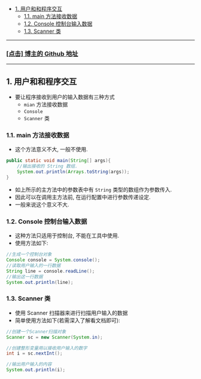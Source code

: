 <!-- TOC -->

- [1. 用户和和程序交互](#1-用户和和程序交互)
  - [1.1. main 方法接收数据](#11-main-方法接收数据)
  - [1.2. Console 控制台输入数据](#12-console-控制台输入数据)
  - [1.3. Scanner 类](#13-scanner-类)

<!-- /TOC -->

****
<a href='https://github.com/leon9dragon'><h3>[点击] 博主的 Github 地址</h3></a>
****

## 1. 用户和和程序交互
- 要让程序接收到用户的输入数据有三种方式
  - `mian` 方法接收数据
  - `Console`
  - `Scanner` 类

### 1.1. main 方法接收数据
- 这个方法意义不大, 一般不使用.  

```java
public static void main(String[] args){
    //输出接收的 String 数组.
    System.out.println(Arrays.toString(args));
}
```

- 如上所示的主方法中的参数表中有 `String` 类型的数组作为参数传入.
- 因此可以在调用主方法前, 在运行配置中进行参数传递设定.  
- 一般来说这个意义不大.

### 1.2. Console 控制台输入数据 
- 这种方法只适用于控制台, 不能在工具中使用. 
- 使用方法如下:  

```java
//生成一个控制台对象
Console console = System.console();
//读取用户输入的一行数据
String line = console.readLine();
//输出这一行数据
System.out.println(line);
```

### 1.3. Scanner 类
- 使用 Scanner 扫描器来进行扫描用户输入的数据
- 简单使用方法如下(若需深入了解看文档即可):  

```java
//创建一个Scanner扫描对象
Scanner sc = new Scanner(System.in);

//创建整形变量用以接收用户输入的数字
int i = sc.nextInt();

//输出用户输入的内容
System.out.println(i);
```